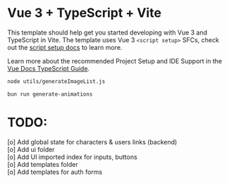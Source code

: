 # Vue 3 + TypeScript + Vite

This template should help get you started developing with Vue 3 and TypeScript in Vite. The template uses Vue 3 `<script setup>` SFCs, check out the [script setup docs](https://v3.vuejs.org/api/sfc-script-setup.html#sfc-script-setup) to learn more.

Learn more about the recommended Project Setup and IDE Support in the [Vue Docs TypeScript Guide](https://vuejs.org/guide/typescript/overview.html#project-setup).



```sh
node utils/generateImageList.js
```
```sh
bun run generate-animations 
```

# TODO:

[o] Add global state for characters & users links (backend)  
[o] Add ui folder  
[o] Add UI imported index for inputs, buttons  
[o] Add templates folder  
[o] Add templates for auth forms  
